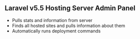 ## Laravel v5.5 Hosting Server Admin Panel

- Pulls stats and information from server
- Finds all hosted sites and pulls information about them
- Automatically runs deployment commands